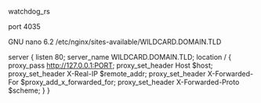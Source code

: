 watchdog_rs

port 4035



GNU nano 6.2 /etc/nginx/sites-available/WILDCARD.DOMAIN.TLD 

server { 
    listen 80; 
    server_name WILDCARD.DOMAIN.TLD; 
    location / { 
        proxy_pass http://127.0.0.1:PORT; 
        proxy_set_header Host $host; 
        proxy_set_header X-Real-IP $remote_addr; 
        proxy_set_header X-Forwarded-For $proxy_add_x_forwarded_for; 
        proxy_set_header X-Forwarded-Proto $scheme; 
    } 
}

